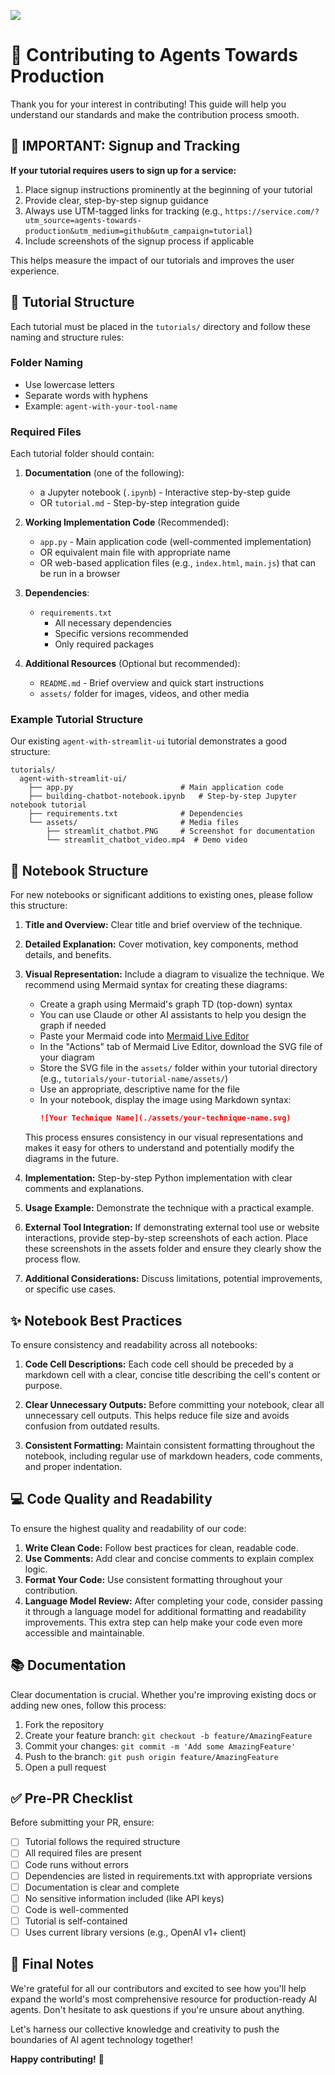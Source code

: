 ![](https://europe-west1-atp-views-tracker.cloudfunctions.net/working-analytics?notebook=contributing-guide)

# 🚀 Contributing to Agents Towards Production

Thank you for your interest in contributing! This guide will help you understand our standards and make the contribution process smooth.

## 📢 IMPORTANT: Signup and Tracking

**If your tutorial requires users to sign up for a service:**
1. Place signup instructions prominently at the beginning of your tutorial
2. Provide clear, step-by-step signup guidance
3. Always use UTM-tagged links for tracking (e.g., `https://service.com/?utm_source=agents-towards-production&utm_medium=github&utm_campaign=tutorial`)
4. Include screenshots of the signup process if applicable

This helps measure the impact of our tutorials and improves the user experience.

## 📂 Tutorial Structure

Each tutorial must be placed in the `tutorials/` directory and follow these naming and structure rules:

### Folder Naming
- Use lowercase letters
- Separate words with hyphens
- Example: `agent-with-your-tool-name`

### Required Files
Each tutorial folder should contain:

1. **Documentation** (one of the following):
   - a Jupyter notebook (`.ipynb`) - Interactive step-by-step guide
   - OR `tutorial.md` - Step-by-step integration guide
    

2. **Working Implementation Code** (Recommended):
   - `app.py` - Main application code (well-commented implementation)
   - OR equivalent main file with appropriate name
   - OR web-based application files (e.g., `index.html`, `main.js`) that can be run in a browser

3. **Dependencies**:
   - `requirements.txt`
     - All necessary dependencies
     - Specific versions recommended
     - Only required packages

4. **Additional Resources** (Optional but recommended):
   - `README.md` - Brief overview and quick start instructions
   - `assets/` folder for images, videos, and other media

### Example Tutorial Structure
Our existing `agent-with-streamlit-ui` tutorial demonstrates a good structure:

```
tutorials/
  agent-with-streamlit-ui/
    ├── app.py                        # Main application code
    ├── building-chatbot-notebook.ipynb   # Step-by-step Jupyter notebook tutorial
    ├── requirements.txt              # Dependencies
    └── assets/                       # Media files
        ├── streamlit_chatbot.PNG     # Screenshot for documentation
        └── streamlit_chatbot_video.mp4  # Demo video
```

## 📝 Notebook Structure

For new notebooks or significant additions to existing ones, please follow this structure:

1. **Title and Overview:** Clear title and brief overview of the technique.

2. **Detailed Explanation:** Cover motivation, key components, method details, and benefits.

3. **Visual Representation:** Include a diagram to visualize the technique. We recommend using Mermaid syntax for creating these diagrams:

   * Create a graph using Mermaid's graph TD (top-down) syntax
   * You can use Claude or other AI assistants to help you design the graph if needed
   * Paste your Mermaid code into [Mermaid Live Editor](https://mermaid.live/)
   * In the "Actions" tab of Mermaid Live Editor, download the SVG file of your diagram
   * Store the SVG file in the `assets/` folder within your tutorial directory (e.g., `tutorials/your-tutorial-name/assets/`)
   * Use an appropriate, descriptive name for the file
   * In your notebook, display the image using Markdown syntax:
     ```markdown
     ![Your Technique Name](./assets/your-technique-name.svg)
     ```

   This process ensures consistency in our visual representations and makes it easy for others to understand and potentially modify the diagrams in the future.

4. **Implementation:** Step-by-step Python implementation with clear comments and explanations.

5. **Usage Example:** Demonstrate the technique with a practical example.

6. **External Tool Integration:** If demonstrating external tool use or website interactions, provide step-by-step screenshots of each action. Place these screenshots in the assets folder and ensure they clearly show the process flow.

7. **Additional Considerations:** Discuss limitations, potential improvements, or specific use cases.

## ✨ Notebook Best Practices

To ensure consistency and readability across all notebooks:

1. **Code Cell Descriptions:** Each code cell should be preceded by a markdown cell with a clear, concise title describing the cell's content or purpose.

2. **Clear Unnecessary Outputs:** Before committing your notebook, clear all unnecessary cell outputs. This helps reduce file size and avoids confusion from outdated results.

3. **Consistent Formatting:** Maintain consistent formatting throughout the notebook, including regular use of markdown headers, code comments, and proper indentation.

## 💻 Code Quality and Readability

To ensure the highest quality and readability of our code:

1. **Write Clean Code:** Follow best practices for clean, readable code.
2. **Use Comments:** Add clear and concise comments to explain complex logic.
3. **Format Your Code:** Use consistent formatting throughout your contribution.
4. **Language Model Review:** After completing your code, consider passing it through a language model for additional formatting and readability improvements. This extra step can help make your code even more accessible and maintainable.

## 📚 Documentation

Clear documentation is crucial. Whether you're improving existing docs or adding new ones, follow this process:

1. Fork the repository
2. Create your feature branch: `git checkout -b feature/AmazingFeature`
3. Commit your changes: `git commit -m 'Add some AmazingFeature'`
4. Push to the branch: `git push origin feature/AmazingFeature`
5. Open a pull request

## ✅ Pre-PR Checklist

Before submitting your PR, ensure:

- [ ] Tutorial follows the required structure
- [ ] All required files are present
- [ ] Code runs without errors
- [ ] Dependencies are listed in requirements.txt with appropriate versions
- [ ] Documentation is clear and complete
- [ ] No sensitive information included (like API keys)
- [ ] Code is well-commented
- [ ] Tutorial is self-contained
- [ ] Uses current library versions (e.g., OpenAI v1+ client)

## 🎯 Final Notes

We're grateful for all our contributors and excited to see how you'll help expand the world's most comprehensive resource for production-ready AI agents. Don't hesitate to ask questions if you're unsure about anything.

Let's harness our collective knowledge and creativity to push the boundaries of AI agent technology together!

**Happy contributing!** 🚀
